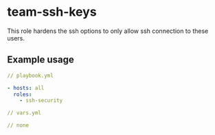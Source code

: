 # team-ssh-keys

This role hardens the ssh options to only allow ssh connection to these users.

## Example usage

```yaml
// playbook.yml

- hosts: all
  roles:
    - ssh-security
```

```yaml
// vars.yml

// none
```
